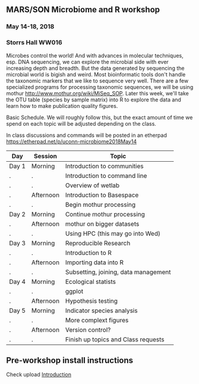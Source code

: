 ## MARS/SON Microbiome and R workshop
### May 14-18, 2018
### Storrs Hall WW016 

Microbes control the world! And with advances in molecular techniques, esp. DNA sequencing, we can explore the microbial side with ever increasing depth and breadth. But the data generated by sequencing the microbial world is bigish and weird. Most bioinformatic tools don't handle the taxonomic markers that we like to sequence very well. There are a few specialized programs for processing taxonomic sequences, we will be using mothur <http://www.mothur.org/wiki/MiSeq_SOP>. Later this week, we'll take the OTU table (species by sample matrix) into R to explore the data and learn how to make publication quality figures.

Basic Schedule. We will roughly follow this, but the exact amount of time we spend on each topic will be adjusted depending on the class.

In class discussions and commands will be posted in an etherpad https://etherpad.net/p/uconn-microbiome2018May14

Day|Session|Topic
------|-------|--------
Day 1|Morning|Introduction to communities
.|.|Introduction to command line
.|.|Overview of wetlab
.|Afternoon|Introduction to Basespace
.|.|Begin mothur processing
Day 2|Morning|Continue mothur processing
.|Afternoon|mothur on bigger datasets
.|.|Using HPC (this may go into Wed)
Day 3|Morning|Reproducible Research
.|.|Introduction to R
.|Afternoon|Importing data into R
.|.|Subsetting, joining, data management
Day 4|Morning|Ecological statists
.|.|ggplot
.|Afternoon|Hypothesis testing
Day 5|Morning|Indicator species analysis
.|.|More complext figures
.|Afternoon|Version control?
.|.|Finish up topics and Class requests

## Pre-workshop install instructions




Check upload [Introduction](https://github.com/uconn-mars/2018mars-son-workshop/blob/master/intro.communities.md)

